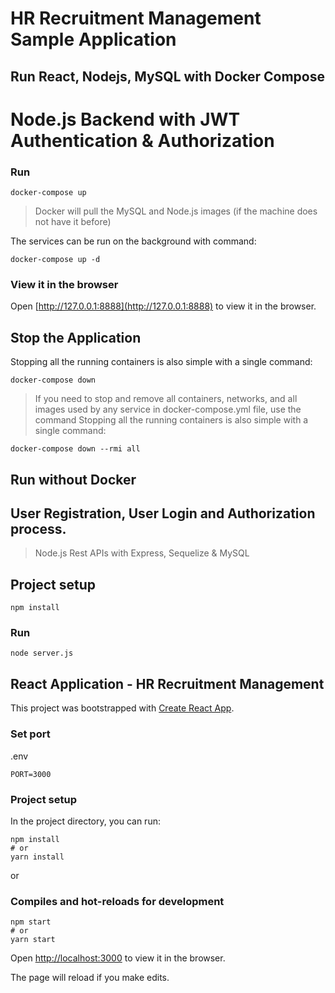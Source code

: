 # HR Recruitment Management Sample Application

## Run React, Nodejs, MySQL with Docker Compose

# Node.js Backend with JWT Authentication & Authorization

### Run
```
docker-compose up
```
> Docker will pull the MySQL and Node.js images (if the machine does not have it before)

The services can be run on the background with command:

```
docker-compose up -d
```

### View it in the browser

Open [http://127.0.0.1:8888](http://127.0.0.1:8888) to view it in the browser.


## Stop the Application
Stopping all the running containers is also simple with a single command:

```
docker-compose down
```

> If you need to stop and remove all containers, networks, and all images used by any service in docker-compose.yml file, use the command
Stopping all the running containers is also simple with a single command:

```
docker-compose down --rmi all
```

## Run without Docker

## User Registration, User Login and Authorization process.
> Node.js Rest APIs with Express, Sequelize & MySQL

## Project setup
```
npm install
```

### Run
```
node server.js
```

## React Application - HR Recruitment Management

This project was bootstrapped with [Create React App](https://github.com/facebook/create-react-app).

### Set port
.env
```
PORT=3000
```
### Project setup

In the project directory, you can run:

```
npm install
# or
yarn install
```

or

### Compiles and hot-reloads for development

```
npm start
# or
yarn start
```

Open [http://localhost:3000](http://localhost:3000) to view it in the browser.

The page will reload if you make edits.


